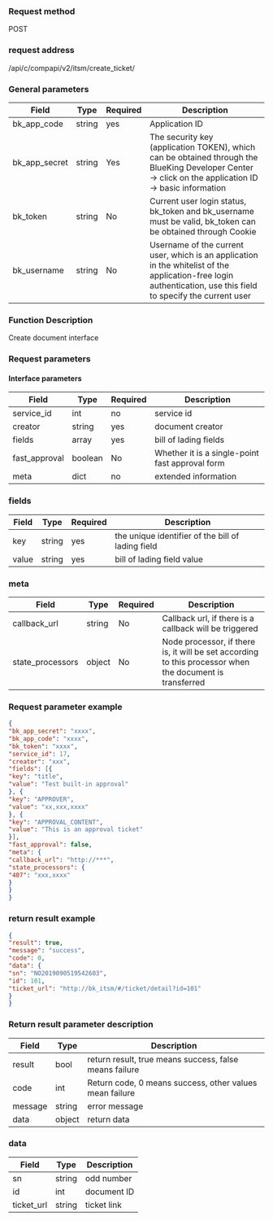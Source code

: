### Request method

POST


### request address

/api/c/compapi/v2/itsm/create_ticket/


### General parameters

| Field | Type | Required | Description |
|-----------|------------|--------|------------|
| bk_app_code | string | yes | Application ID |
| bk_app_secret| string | Yes | The security key (application TOKEN), which can be obtained through the BlueKing Developer Center -> click on the application ID -> basic information |
| bk_token | string | No | Current user login status, bk_token and bk_username must be valid, bk_token can be obtained through Cookie |
| bk_username | string | No | Username of the current user, which is an application in the whitelist of the application-free login authentication, use this field to specify the current user |


### Function Description

Create document interface

### Request parameters



#### Interface parameters

| Field | Type | Required | Description |
| --------- | ------ | --- | -------------------------- |
| service_id | int | no | service id |
| creator | string | yes | document creator |
| fields | array | yes | bill of lading fields |
| fast_approval| boolean | No | Whether it is a single-point fast approval form |
| meta| dict | no | extended information |

### fields

| Field | Type | Required | Description |
| ---------------------- | ------ | -------- |------|
| key | string |yes| the unique identifier of the bill of lading field|
| value | string | yes | bill of lading field value |

### meta

| Field | Type | Required | Description |
| ---------------------- | ------ | -------- |------|
| callback_url | string |No| Callback url, if there is a callback will be triggered|
| state_processors | object |No | Node processor, if there is, it will be set according to this processor when the document is transferred|


### Request parameter example

```json
{
"bk_app_secret": "xxxx",
"bk_app_code": "xxxx",
"bk_token": "xxxx",
"service_id": 17,
"creator": "xxx",
"fields": [{
"key": "title",
"value": "Test built-in approval"
}, {
"key": "APPROVER",
"value": "xx,xxx,xxxx"
}, {
"key": "APPROVAL_CONTENT",
"value": "This is an approval ticket"
}],
"fast_approval": false,
"meta": {
"callback_url": "http://***",
"state_processors": {
"407": "xxx,xxxx"
}
}
}
```

### return result example

```json
{
"result": true,
"message": "success",
"code": 0,
"data": {
"sn": "NO2019090519542603",
"id": 101,
"ticket_url": "http://bk_itsm/#/ticket/detail?id=101"
}
}

```

### Return result parameter description

| Field | Type | Description |
| ------- | --------- | ----------------------- |
| result | bool | return result, true means success, false means failure |
| code | int | Return code, 0 means success, other values mean failure |
| message | string | error message |
| data | object | return data |

### data

| Field | Type | Description |
| ---------------------- | ------ | -------- |
| sn | string | odd number |
| id | int | document ID |
| ticket_url | string | ticket link |